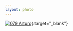 ```yaml
---
layout: photo
---
```


[![079 Arturo](https://c2.staticflickr.com/6/5786/21315193265_5067529be6_b.jpg)](https://www.flickr.com/photos/131440297@N08/21315193265/){:target="_blank"}
